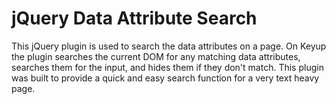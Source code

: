 # jQuery Data Attribute Search

This jQuery plugin is used to search the data attributes on a page. On Keyup the plugin searches the current DOM for any matching data attributes, searches them for the input, and hides them if they don't match. This plugin was built to provide a quick and easy search function for a very text heavy page.